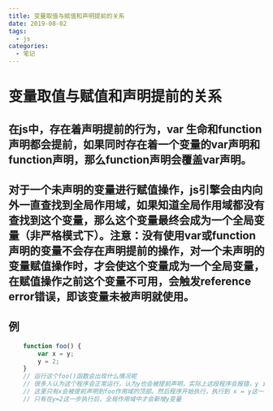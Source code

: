 ```yaml
---
title: 变量取值与赋值和声明提前的关系
date: 2019-08-02
tags:
  - js
categories:
  - 笔记
---
```


# 变量取值与赋值和声明提前的关系

## 在js中，存在着声明提前的行为，var 生命和function声明都会提前，如果同时存在着一个变量的var声明和function声明，那么function声明会覆盖var声明。

## 对于一个未声明的变量进行赋值操作，js引擎会由内向外一直查找到全局作用域，如果知道全局作用域都没有查找到这个变量，那么这个变量最终会成为一个全局变量（非严格模式下）。注意：没有使用var或function声明的变量不会存在声明提前的操作，对一个未声明的变量赋值操作时，才会使这个变量成为一个全局变量，在赋值操作之前这个变量不可用，会触发reference error错误，即该变量未被声明就使用。

## 例
```js
    function foo() {
        var x = y;
        y = 2;
    }
    // 运行这个foo()函数会出现什么情况呢
    // 很多人认为这个程序会正常运行，认为y也会被提前声明，实际上这段程序会报错，y is not defined
    // 这里只有x会被提前声明到foo作用域的顶部。然后程序开始执行，执行到 x = y这一步，会查找y，逐层向上查找，未发现y的定义，注意这里是取值操作，所以这里并不会把y声明为一个全局变量。所以这一步已经出错了。
    // 只有在y=2这一步执行后，全局作用域中才会新增y变量
```
